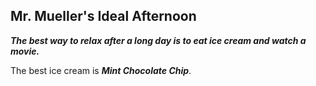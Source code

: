 ## Mr. Mueller's Ideal Afternoon

**_The best way to relax after a long day is to eat ice cream and watch a movie._**

 The best ice cream is **_Mint Chocolate Chip_**.